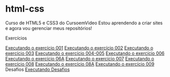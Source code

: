 # html-css

Curso de HTML5 e CSS3 do CursoemVideo
Estou aprendendo a criar sites e agora vou gerenciar meus repositórios!

Exercícios

<a href="https://weslleyarley.github.io/html-css/exercicios/ex001/index.html">Executando o exercício 001</a>
<a href="https://weslleyarley.github.io/html-css/exercicios/ex002/index.html">Executando o exercício 002</a>
<a href="https://weslleyarley.github.io/html-css/exercicios/ex003/index.html">Executando o exercício 003</a>
<a href="https://weslleyarley.github.io/html-css/exercicios/ex004/index.html">Executando o exercício 004-005</a>
<a href="https://weslleyarley.github.io/html-css/exercicios/ex006/ind3x.html">Executando o exercício 006</a>
<a href="https://weslleyarley.github.io/html-css/exercicios/ex006/index.html">Executando o exercício 06A</a>
<a href="https://weslleyarley.github.io/html-css/exercicios/ex007/html5.html">Executando o exercício 007</a>
<a href="https://weslleyarley.github.io/html-css/exercicios/ex008/index.html">Executando o exercício 008</a>
<a href="https://weslleyarley.github.io/html-css/exercicios/ex008b/index.html">Executando o exercício 08A</a>
<a href="https://weslleyarley.github.io/html-css/exercicios/ex009/index.html">Executando o exercício 009</a>
<br>
Desafios
<a href="https://weslleyarley.github.io/html-css/desafios/d001-d009/index.html">Executando Desafios</a>